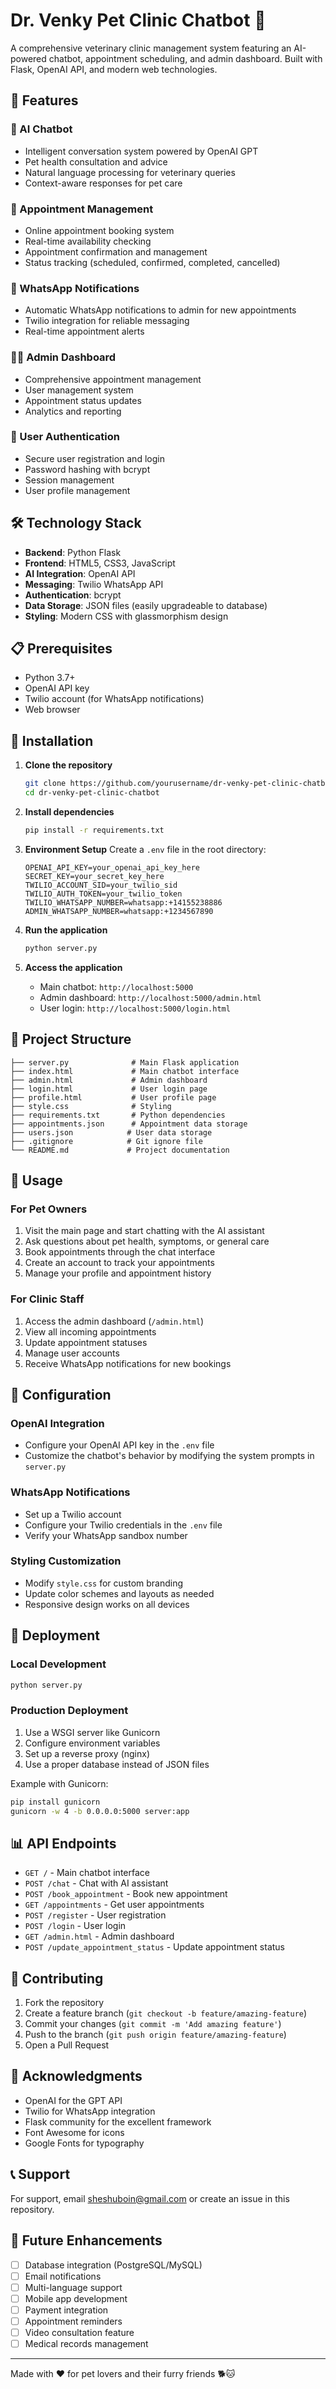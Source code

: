 # Dr. Venky Pet Clinic Chatbot 🐾

A comprehensive veterinary clinic management system featuring an AI-powered chatbot, appointment scheduling, and admin dashboard. Built with Flask, OpenAI API, and modern web technologies.

## 🌟 Features

### 🤖 AI Chatbot
- Intelligent conversation system powered by OpenAI GPT
- Pet health consultation and advice
- Natural language processing for veterinary queries
- Context-aware responses for pet care

### 📅 Appointment Management
- Online appointment booking system
- Real-time availability checking
- Appointment confirmation and management
- Status tracking (scheduled, confirmed, completed, cancelled)

### 📱 WhatsApp Notifications
- Automatic WhatsApp notifications to admin for new appointments
- Twilio integration for reliable messaging
- Real-time appointment alerts

### 👨‍💼 Admin Dashboard
- Comprehensive appointment management
- User management system
- Appointment status updates
- Analytics and reporting

### 🔐 User Authentication
- Secure user registration and login
- Password hashing with bcrypt
- Session management
- User profile management

## 🛠️ Technology Stack

- **Backend**: Python Flask
- **Frontend**: HTML5, CSS3, JavaScript
- **AI Integration**: OpenAI API
- **Messaging**: Twilio WhatsApp API
- **Authentication**: bcrypt
- **Data Storage**: JSON files (easily upgradeable to database)
- **Styling**: Modern CSS with glassmorphism design

## 📋 Prerequisites

- Python 3.7+
- OpenAI API key
- Twilio account (for WhatsApp notifications)
- Web browser

## 🚀 Installation

1. **Clone the repository**
   ```bash
   git clone https://github.com/yourusername/dr-venky-pet-clinic-chatbot.git
   cd dr-venky-pet-clinic-chatbot
   ```

2. **Install dependencies**
   ```bash
   pip install -r requirements.txt
   ```

3. **Environment Setup**
   Create a `.env` file in the root directory:
   ```env
   OPENAI_API_KEY=your_openai_api_key_here
   SECRET_KEY=your_secret_key_here
   TWILIO_ACCOUNT_SID=your_twilio_sid
   TWILIO_AUTH_TOKEN=your_twilio_token
   TWILIO_WHATSAPP_NUMBER=whatsapp:+14155238886
   ADMIN_WHATSAPP_NUMBER=whatsapp:+1234567890
   ```

4. **Run the application**
   ```bash
   python server.py
   ```

5. **Access the application**
   - Main chatbot: `http://localhost:5000`
   - Admin dashboard: `http://localhost:5000/admin.html`
   - User login: `http://localhost:5000/login.html`

## 📁 Project Structure

```
├── server.py              # Main Flask application
├── index.html             # Main chatbot interface
├── admin.html             # Admin dashboard
├── login.html             # User login page
├── profile.html           # User profile page
├── style.css              # Styling
├── requirements.txt       # Python dependencies
├── appointments.json      # Appointment data storage
├── users.json            # User data storage
├── .gitignore            # Git ignore file
└── README.md             # Project documentation
```

## 🎯 Usage

### For Pet Owners
1. Visit the main page and start chatting with the AI assistant
2. Ask questions about pet health, symptoms, or general care
3. Book appointments through the chat interface
4. Create an account to track your appointments
5. Manage your profile and appointment history

### For Clinic Staff
1. Access the admin dashboard (`/admin.html`)
2. View all incoming appointments
3. Update appointment statuses
4. Manage user accounts
5. Receive WhatsApp notifications for new bookings

## 🔧 Configuration

### OpenAI Integration
- Configure your OpenAI API key in the `.env` file
- Customize the chatbot's behavior by modifying the system prompts in `server.py`

### WhatsApp Notifications
- Set up a Twilio account
- Configure your Twilio credentials in the `.env` file
- Verify your WhatsApp sandbox number

### Styling Customization
- Modify `style.css` for custom branding
- Update color schemes and layouts as needed
- Responsive design works on all devices

## 🚀 Deployment

### Local Development
```bash
python server.py
```

### Production Deployment
1. Use a WSGI server like Gunicorn
2. Configure environment variables
3. Set up a reverse proxy (nginx)
4. Use a proper database instead of JSON files

Example with Gunicorn:
```bash
pip install gunicorn
gunicorn -w 4 -b 0.0.0.0:5000 server:app
```

## 📊 API Endpoints

- `GET /` - Main chatbot interface
- `POST /chat` - Chat with AI assistant
- `POST /book_appointment` - Book new appointment
- `GET /appointments` - Get user appointments
- `POST /register` - User registration
- `POST /login` - User login
- `GET /admin.html` - Admin dashboard
- `POST /update_appointment_status` - Update appointment status

## 🤝 Contributing

1. Fork the repository
2. Create a feature branch (`git checkout -b feature/amazing-feature`)
3. Commit your changes (`git commit -m 'Add amazing feature'`)
4. Push to the branch (`git push origin feature/amazing-feature`)
5. Open a Pull Request

## 🙏 Acknowledgments

- OpenAI for the GPT API
- Twilio for WhatsApp integration
- Flask community for the excellent framework
- Font Awesome for icons
- Google Fonts for typography

## 📞 Support

For support, email sheshuboin@gmail.com or create an issue in this repository.

## 🔮 Future Enhancements

- [ ] Database integration (PostgreSQL/MySQL)
- [ ] Email notifications
- [ ] Multi-language support
- [ ] Mobile app development
- [ ] Payment integration
- [ ] Appointment reminders
- [ ] Video consultation feature
- [ ] Medical records management

---

Made with ❤️ for pet lovers and their furry friends 🐕🐱
